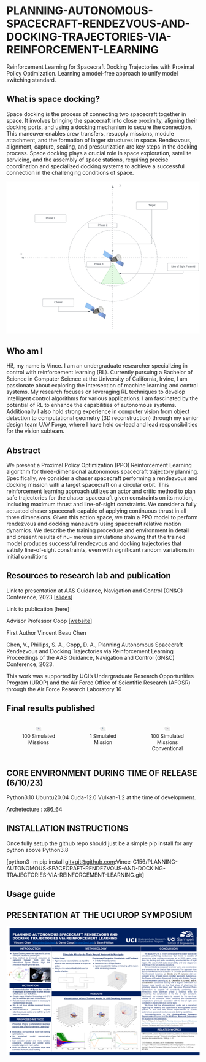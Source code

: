 # PLANNING-AUTONOMOUS-SPACECRAFT-RENDEZVOUS-AND-DOCKING-TRAJECTORIES-VIA-REINFORCEMENT-LEARNING
Reinforcement Learning for Spacecraft Docking Trajectories with Proximal Policy Optimization. Learning a model-free approach to unify model switching standard.

## What is space docking?
Space docking is the process of connecting two spacecraft together in space. It involves bringing the spacecraft into close proximity, aligning their docking ports, and using a docking mechanism to secure the connection. This maneuver enables crew transfers, resupply missions, module attachment, and the formation of larger structures in space. Rendezvous, alignment, capture, sealing, and pressurization are key steps in the docking process. Space docking plays a crucial role in space exploration, satellite servicing, and the assembly of space stations, requiring precise coordination and specialized docking systems to achieve a successful connection in the challenging conditions of space.

![Alt Text](https://raw.githubusercontent.com/Vince-C156/PLANNING-AUTONOMOUS-SPACECRAFT-RENDEZVOUS-AND-DOCKING-TRAJECTORIES-VIA-REINFORCEMENT-LEARNING/main/misc/arpod_diagram.png)

## Who am I
Hi!, my name is Vince. I am an undergraduate researcher specializing in control with reinforcement learning (RL). Currently pursuing a Bachelor of Science in Computer Science at the University of California, Irvine, I am passionate about exploring the intersection of machine learning and control systems. My research focuses on leveraging RL techniques to develop intelligent control algorithms for various applications. I am fascinated by the potential of RL to enhance the capabilities of autonomous systems. Additionally I also hold strong experience in computer vision from object detection to computational geometry (3D reconstruction) through my senior design team UAV Forge, where I have held co-lead and lead responsibilities for the vision subteam.

## Abstract
We present a Proximal Policy Optimization (PPO) Reinforcement Learning algorithm for three-dimensional autonomous spacecraft trajectory planning. Specifically,
we consider a chaser spacecraft performing a rendezvous and docking mission with
a target spacecraft on a circular orbit. This reinforcement learning approach utilizes
an actor and critic method to plan safe trajectories for the chaser spacecraft given
constraints on its motion, including maximum thrust and line-of-sight constraints.
We consider a fully actuated chaser spacecraft capable of applying continuous thrust
in all three dimensions. Given this action space, we train a PPO model to perform
rendezvous and docking maneuvers using spacecraft relative motion dynamics. We
describe the training procedure and environment in detail and present results of nu-
merous simulations showing that the trained model produces successful rendezvous
and docking trajectories that satisfy line-of-sight constraints, even with significant
random variations in initial conditions


## Resources to research lab and publication
Link to presentation at AAS Guidance, Navigation and Control (GN&C) Conference, 2023 [[slides](https://docs.google.com/presentation/d/1PnKZOP27mqJtLG8vqgT4AOFqMHhQYM8q/edit?usp=sharing&ouid=109971343941983675406&rtpof=true&sd=true)]


Link to publication [here]

Advisor Professor Copp [[website](https://dcopp.eng.uci.edu/index.html)]

First Author Vincent Beau Chen

Chen, V., Phillips, S. A., Copp, D. A., Planning Autonomous Spacecraft Rendezvous and Docking Trajectories via Reinforcement Learning Proceedings of the AAS Guidance, Navigation and Control (GN&C) Conference, 2023.

This work was supported by UCI’s Undergraduate Research Opportunities Program (UROP) and
the Air Force Office of Scientific Research (AFOSR) through the Air Force Research Laboratory
16

## Final results published
<div style="display: flex; justify-content: space-between;">
  <figure style="text-align: center; width: 20%;">
    <img src="https://raw.githubusercontent.com/Vince-C156/PLANNING-AUTONOMOUS-SPACECRAFT-RENDEZVOUS-AND-DOCKING-TRAJECTORIES-VIA-REINFORCEMENT-LEARNING/1e744758088842f3eeb2445dbdfc8c2a8fb2c7a3/misc/view1newlos.svg" alt="Image 1" style="width: 20%;">
    <figcaption style="font-size: small;">100 Simulated Missions</figcaption>
  </figure>
  <figure style="text-align: center; width: 20%;">
    <img src="https://raw.githubusercontent.com/Vince-C156/PLANNING-AUTONOMOUS-SPACECRAFT-RENDEZVOUS-AND-DOCKING-TRAJECTORIES-VIA-REINFORCEMENT-LEARNING/323d2620649c80c0c6f77b5b48dc91ae0750c7d6/misc/run15shortzoom%20(1).svg" alt="Image 2" style="width: 20%;">
    <figcaption style="font-size: small;">1 Simulated Mission</figcaption>
  </figure>
  <figure style="text-align: center; width: 20%;">
    <img src="https://raw.githubusercontent.com/Vince-C156/PLANNING-AUTONOMOUS-SPACECRAFT-RENDEZVOUS-AND-DOCKING-TRAJECTORIES-VIA-REINFORCEMENT-LEARNING/4dcce89938472fa7a986b863b52275e5e6001590/misc/view1oldlos.svg" alt="Image 3" style="width: 20%;">
    <figcaption style="font-size: small;">100 Simulated Missions Conventional</figcaption>
  </figure>
</div>

## CORE ENVIRONMENT DURING TIME OF RELEASE (6/10/23)
Python3.10 Ubuntu20.04 Cuda-12.0 Vulkan-1.2 at the time of development.

Archetecture : x86_64

## INSTALLATION INSTRUCTIONS

Once fully setup the github repo should just be a simple pip install for any python above Python3.8

[python3 -m pip install git+git@github.com:Vince-C156/PLANNING-AUTONOMOUS-SPACECRAFT-RENDEZVOUS-AND-DOCKING-TRAJECTORIES-VIA-REINFORCEMENT-LEARNING.git]

## Usage guide

## PRESENTATION AT THE UCI UROP SYMPOSIUM
![UROP Symposium Poster Presentation](https://raw.githubusercontent.com/Vince-C156/PLANNING-AUTONOMOUS-SPACECRAFT-RENDEZVOUS-AND-DOCKING-TRAJECTORIES-VIA-REINFORCEMENT-LEARNING/418cbda5307087b857e35ee0f2a6eb84fa8ee8d6/misc/ARPOD.pptx%20(2).png)




